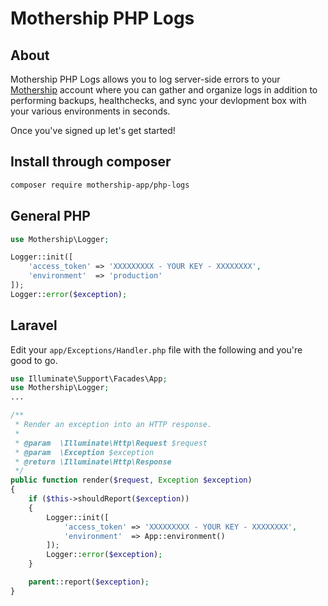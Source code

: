 # Mothership PHP Logs

## About

Mothership PHP Logs allows you to log server-side errors to your [Mothership](https://mothership.app) account where you can gather and organize logs in addition to performing backups, healthchecks, and sync your devlopment box with your various environments in seconds.

Once you've signed up let's get started!

## Install through composer

```sh
composer require mothership-app/php-logs
```

## General PHP

```php
use Mothership\Logger;

Logger::init([
    'access_token' => 'XXXXXXXXX - YOUR KEY - XXXXXXXX',
    'environment'  => 'production'
]);
Logger::error($exception);
```

## Laravel

Edit your ```app/Exceptions/Handler.php``` file with the following and you're good to go.

```php
use Illuminate\Support\Facades\App;
use Mothership\Logger;
...

/**
 * Render an exception into an HTTP response.
 *
 * @param  \Illuminate\Http\Request $request
 * @param  \Exception $exception
 * @return \Illuminate\Http\Response
 */
public function render($request, Exception $exception)
{
    if ($this->shouldReport($exception))
    {
        Logger::init([
            'access_token' => 'XXXXXXXXX - YOUR KEY - XXXXXXXX',
            'environment'  => App::environment()
        ]);
        Logger::error($exception);
    }

    parent::report($exception);
}

```
